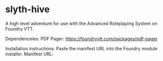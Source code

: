 # slyth-hive
A high level adventure for use with the Advanced Roleplaying System on Foundry VTT.

Dependenceies:
PDF Pager: https://foundryvtt.com/packages/pdf-pager

Installation instructions:
Paste the manifest URL into the Foundry module installer.
Manifest URL: 
